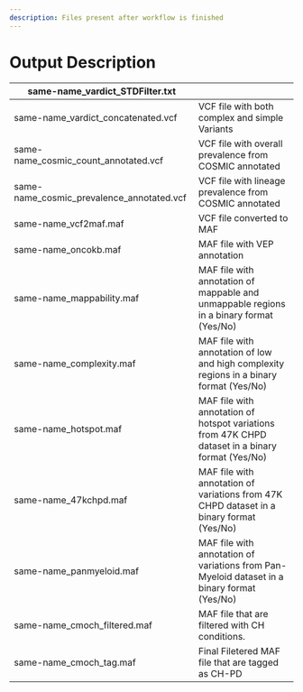 ```yaml
---
description: Files present after workflow is finished
---
```


# Output Description



| same-name\_vardict\_STDFilter.txt            |                                                                                                  |
| -------------------------------------------- | ------------------------------------------------------------------------------------------------ |
| same-name\_vardict\_concatenated.vcf         | VCF file with both complex and simple Variants                                                   |
| same-name\_cosmic\_count\_annotated.vcf      | VCF file with overall prevalence from COSMIC annotated                                           |
| same-name\_cosmic\_prevalence\_annotated.vcf | VCF file with lineage prevalence from COSMIC annotated                                           |
| same-name\_vcf2maf.maf                       | VCF file converted to MAF                                                                        |
| same-name\_oncokb.maf                        | MAF file with VEP annotation                                                                     |
| same-name\_mappability.maf                   | MAF file with annotation of mappable and unmappable regions in a binary format (Yes/No)          |
| same-name\_complexity.maf                    | MAF file with annotation of low and high complexity regions in a binary format (Yes/No)          |
| same-name\_hotspot.maf                       | MAF file with annotation of hotspot variations from 47K CHPD dataset in a binary format (Yes/No) |
| same-name\_47kchpd.maf                       | MAF file with annotation of variations from 47K CHPD dataset in a binary format (Yes/No)         |
| same-name\_panmyeloid.maf                    | MAF file with annotation of variations from Pan-Myeloid dataset in a binary format (Yes/No)      |
| same-name\_cmoch\_filtered.maf               | MAF file that are filtered with CH conditions.                                                   |
| same-name\_cmoch\_tag.maf                    | Final Filetered MAF file that are tagged as CH-PD                                                |
